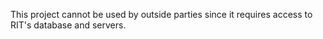 This project cannot be used by outside parties since it requires access to RIT's database and servers.
